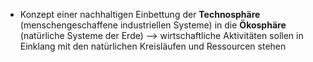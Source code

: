 - Konzept einer nachhaltigen Einbettung der **Technosphäre** (menschengeschaffene industriellen Systeme) in die **Ökosphäre** (natürliche Systeme der Erde)
--> wirtschaftliche Aktivitäten sollen in Einklang mit den natürlichen Kreisläufen und Ressourcen stehen
